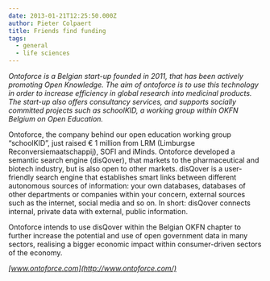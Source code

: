 ```yaml
---
date: 2013-01-21T12:25:50.000Z
author: Pieter Colpaert
title: Friends find funding
tags:
  - general
  - life sciences
---
```

*Ontoforce is a Belgian start-up founded in 2011, that has been actively promoting Open Knowledge. The aim of ontoforce is to use this technology in order to increase efficiency in global research into medicinal products. The start-up also offers consultancy services, and supports socially committed projects such as schoolKID, a working group within OKFN Belgium on Open Education.*

Ontoforce, the company behind our open education working group “schoolKID”, just raised € 1 million from LRM (Limburgse Reconversiemaatschappij), SOFI and iMinds. Ontoforce developed a semantic search engine (disQover), that markets to the pharmaceutical and biotech industry, but is also open to other markets. disQover is a user-friendly search engine that establishes smart links between different autonomous sources of information: your own databases, databases of other departments or companies within your concern, external sources such as the internet, social media and so on. In short: disQover connects internal, private data with external, public information.

Ontoforce intends to use disQover within the Belgian OKFN chapter to further increase the potential and use of open government data in many sectors, realising a bigger economic impact within consumer-driven sectors of the economy.

*[www.ontoforce.com](http://www.ontoforce.com/)*